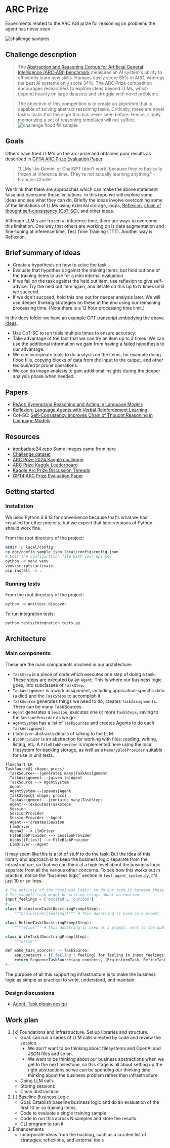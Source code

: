 # ARC Prize
Experiments related to the ARC AGI prize for reasoning on problems the agent has never seen.

![challenge samples](doc/img/2024-06-25-11-48-13.png)

## Challenge description
> The [Abstraction and Reasoning Corpus for Artificial General Intelligence (ARC-AGI) benchmark](https://arcprize.org/) measures an AI system's ability to efficiently learn new skills. Humans easily score 85% in ARC, whereas the best AI systems only score 34%. The ARC Prize competition encourages researchers to explore ideas beyond LLMs, which depend heavily on large datasets and struggle with novel problems.

> The objective of this competition is to create an algorithm that is capable of solving abstract reasoning tasks. Critically, these are novel tasks: tasks that the algorithm has never seen before. Hence, simply memorizing a set of reasoning templates will not suffice.
![challenge flood fill sample](doc/img/2024-07-15-15-51-27.png)


## Goals
Others have tried LLM's on the arc-prize and obtained poor results as described in [GPT4 ARC Prize Evaluation Paper](https://openreview.net/pdf?id=3rGT5OkzpC).  

> "LLMs like Gemini or ChatGPT [don't work] because they're basically frozen at inference time. They're not actually learning anything." - François Chollet

We think that there are approaches which can make the above statement false and overcome those limitations.  In this repo we will explore some ideas and see what they can do.  Briefly the ideas involve overcoming some of the limitations of LLMs using external storage, loops, [Reflexion](https://arxiv.org/pdf/2303.11366), [chain of thought self-consistency (CoT-SC)](https://arxiv.org/abs/2203.11171), and other ideas.

Although LLM's are frozen at inference time, there are ways to overcome this limitation.  One way that others are working on is data augmentation and fine-tuning at inference time, Test Time Training (TTT).  Another way is Reflexion.

## Brief summary of ideas
* Create a hypothesis on how to solve the task
* Evaluate that hypothesis against the training items, but hold out one of the training items to use for a mini internal evaluation
* If we fail on the task against the held out item, use reflexion to give self-advice. Try the held out item again, and iterate on this up to N times until we succeed.
* If we don't succeed, hold this one out for deeper analysis later.  We will use deeper thinking strategies on these at the end using our remaining processing time. (Note there is a 12 hour processing time limit.)

In the docs folder we have [an example GPT transcript embodying the above ideas](doc/sample-transcript.md).

* Use CoT-SC to run trials multiple times to ensure accuracy.
* Take advantage of the fact that we can try an item up to 3 times.  We can use the additional information we gain from having a failed hypothesis to our advantage.
* We can incorpoate tools to do analysis on the items, for example doing flood fills, copying blocks of data from the input to the output, and other tedious/error prone operations.
* We can do image analysis to gain additional insights during the deeper analysis phase when needed.

## Papers
* [ReAct: Synergizing Reasoning and Acting in Language Models](https://arxiv.org/abs/2210.03629)
* [Reflexion: Language Agents with Verbal Reinforcement Learning](https://arxiv.org/pdf/2303.11366)
* Cot-SC: [Self-Consistency Improves Chain of Thought Reasoning in Language Models](https://arxiv.org/abs/2203.11171)

## Resources
* [ironbar/arc24 repo](https://github.com/ironbar/arc24) Some images came from here
* [Challenge dataset](https://github.com/fchollet/ARC-AGI/tree/master)
* [ARC Prize 2024 Kaggle challenge](https://www.kaggle.com/competitions/arc-prize-2024/overview)
* [ARC Prize Kaggle Leaderboard](https://www.kaggle.com/competitions/arc-prize-2024/leaderboard)
* [Kaggle Arc Prize Discussion Threads](https://www.kaggle.com/competitions/arc-prize-2024/discussion/545671)
* [GPT4 ARC Prize Evaluation Paper](https://openreview.net/pdf?id=3rGT5OkzpC)

## Getting started
### Installation
We used Python 3.9.13 for convenience because that's what we had installed for other projects, but we expect that later versions of Python should work fine.

From the root directory of the project:
```bash
mkdir -p local/config
cp doc/config_sample.json local/config/config.json
# Edit the configuration file with your api key
python -m venv venv
venv\scripts\activate
pip install -e .
```


### Running tests
From the root directory of the project:
```bash
python -m unittest discover
```

To run integration tests:
```bash
python tests/integration_tests.py
```

## Architecture
### Main components
These are the main components involved in our architecture:

* `TaskStep` is a piece of code which executes one step of doing a task.  These steps are executed by an `Agent`.  This is where our business logic goes, into subclasses of `TaskStep`.
* `TaskAssignment` is a work assignment, including application-specific data (a dict) and the `TaskSteps` to accomplish it.
* `TaskSource` generates things we need to do, creates `TaskAssignments`.  There can be many TaskSources.
* `Agent` generates a `Session`, executes one or more `TaskSteps`, saving to the `SessionProvider` as we go.
* `AgentSystem` has a list of `TaskSources` and creates Agents to do each `TaskAssignment`.
* `LlmDriver` abstracts details of talking to the LLM.
* `BlobProvider` is an abstraction for working with files: reading, writing, listing, etc.  A `FileBlobProvider` is implemented here using the local filesystem for backing storage, as well as a `MemoryBlobProvider` suitable for use in unit tests.


```mermaid
flowchart LR
TaskSource@{ shape: procs}
  TaskSource---|generates many|TaskAssignment
  TaskAssignment---|given to|Agent
  TaskSource --> AgentSystem
  Agent
  AgentSystem---|spawns|Agent
  TaskSteps@{ shape: procs}
  TaskAssignment---|contains many|TaskSteps
  Agent---|executes|TaskSteps
  Session
  SessionProvider
  SessionProvider---Agent
  Agent---|creates|Session
  LlmDriver
  OpenAI --> LlmDriver
  FileBlobProvider --> SessionProvider
  blobs[(Files)] --> FileBlobProvider
  LlmDriver---Agent
```

It may seem like this is a lot of stuff to do the task. But the idea of this library and approach is to keep the business
logic separate from the infrastructure, so that we can think at a high level about the business logic separate from
all the various other concerns.  To see how this works out in practice, notice the "business logic" section in
`test_agent_system.py`, it's just 10 or so lines.
```python
# The entirety of the "business logic" to do our task is between these lines.
# The example task might be writing essays about an emotion.
input_feelings = ['excited', 'curious']
#---
class BrainstormTask(DocstringPromptStep):
    """brainstorm({feeling})""" # This docstring is used as a prompt, formatted with app_context dict.

class RefineTask(DocstringPromptStep):
    """refine""" # This docstring is used as a prompt, sent to the LLM, and the LLM responds.

class WriteTask(DocstringPromptStep):
    """write"""

def make_task_source() -> TaskSource:
    app_contexts = [{'feeling': feeling} for feeling in input_feelings]
    return SequenceTaskSource(app_contexts, [BrainstormTask, RefineTask, WriteTask])
#---
```

The purpose of all this supporting infrastructure is to make the business logic as simple as practical to write,
understand, and maintain.

### Design discussions
* [Agent, Task plugin design](https://chatgpt.com/share/67436359-bf38-8004-b708-e91946106278)




## Work plan
1. [x] Foundations and infrastructure. Set up libraries and structure.
    * Goal: can run a series of LLM calls directed by code and review the session.
        * We don't want to be thinking about filesystems and OpenAI and JSON files and so on.
        * We want to be thinking about our business abstractions when we get to the next milestone, so this stage is all about setting up the right abstractions so we can be spending our thinking time thinking about the business problem rather than infrastructure.
    * Doing LLM calls
    * Storing sessions
    * Clean abstractions
2. [.] Baseline Business Logic
    * Goal: Establish baseline business logic and do an evaluation of the first 10 or so training items.
    * Code to evaluate a single training sample
    * Code to run this across N samples and store the results.
    * CLI program to run it
3. Enhancements
    * Incorporate ideas from the backlog, such as a curated list of strategies, reflexions, and external tools